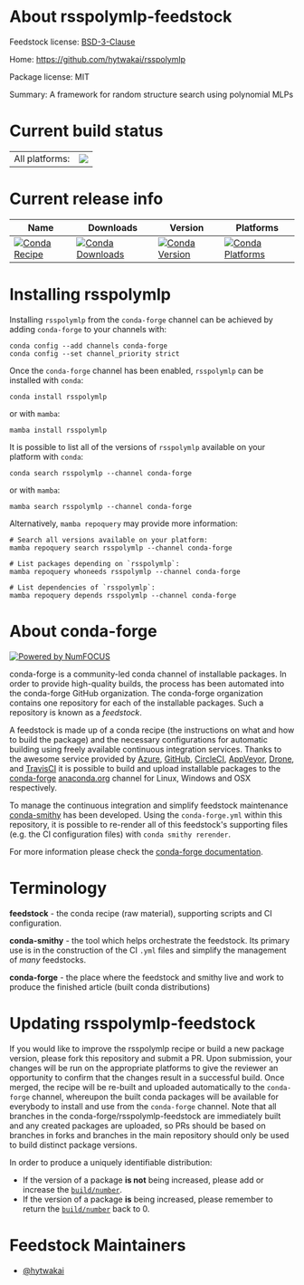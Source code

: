 About rsspolymlp-feedstock
==========================

Feedstock license: [BSD-3-Clause](https://github.com/conda-forge/rsspolymlp-feedstock/blob/main/LICENSE.txt)

Home: https://github.com/hytwakai/rsspolymlp

Package license: MIT

Summary: A framework for random structure search using polynomial MLPs

Current build status
====================


<table><tr><td>All platforms:</td>
    <td>
      <a href="https://dev.azure.com/conda-forge/feedstock-builds/_build/latest?definitionId=25898&branchName=main">
        <img src="https://dev.azure.com/conda-forge/feedstock-builds/_apis/build/status/rsspolymlp-feedstock?branchName=main">
      </a>
    </td>
  </tr>
</table>

Current release info
====================

| Name | Downloads | Version | Platforms |
| --- | --- | --- | --- |
| [![Conda Recipe](https://img.shields.io/badge/recipe-rsspolymlp-green.svg)](https://anaconda.org/conda-forge/rsspolymlp) | [![Conda Downloads](https://img.shields.io/conda/dn/conda-forge/rsspolymlp.svg)](https://anaconda.org/conda-forge/rsspolymlp) | [![Conda Version](https://img.shields.io/conda/vn/conda-forge/rsspolymlp.svg)](https://anaconda.org/conda-forge/rsspolymlp) | [![Conda Platforms](https://img.shields.io/conda/pn/conda-forge/rsspolymlp.svg)](https://anaconda.org/conda-forge/rsspolymlp) |

Installing rsspolymlp
=====================

Installing `rsspolymlp` from the `conda-forge` channel can be achieved by adding `conda-forge` to your channels with:

```
conda config --add channels conda-forge
conda config --set channel_priority strict
```

Once the `conda-forge` channel has been enabled, `rsspolymlp` can be installed with `conda`:

```
conda install rsspolymlp
```

or with `mamba`:

```
mamba install rsspolymlp
```

It is possible to list all of the versions of `rsspolymlp` available on your platform with `conda`:

```
conda search rsspolymlp --channel conda-forge
```

or with `mamba`:

```
mamba search rsspolymlp --channel conda-forge
```

Alternatively, `mamba repoquery` may provide more information:

```
# Search all versions available on your platform:
mamba repoquery search rsspolymlp --channel conda-forge

# List packages depending on `rsspolymlp`:
mamba repoquery whoneeds rsspolymlp --channel conda-forge

# List dependencies of `rsspolymlp`:
mamba repoquery depends rsspolymlp --channel conda-forge
```


About conda-forge
=================

[![Powered by
NumFOCUS](https://img.shields.io/badge/powered%20by-NumFOCUS-orange.svg?style=flat&colorA=E1523D&colorB=007D8A)](https://numfocus.org)

conda-forge is a community-led conda channel of installable packages.
In order to provide high-quality builds, the process has been automated into the
conda-forge GitHub organization. The conda-forge organization contains one repository
for each of the installable packages. Such a repository is known as a *feedstock*.

A feedstock is made up of a conda recipe (the instructions on what and how to build
the package) and the necessary configurations for automatic building using freely
available continuous integration services. Thanks to the awesome service provided by
[Azure](https://azure.microsoft.com/en-us/services/devops/), [GitHub](https://github.com/),
[CircleCI](https://circleci.com/), [AppVeyor](https://www.appveyor.com/),
[Drone](https://cloud.drone.io/welcome), and [TravisCI](https://travis-ci.com/)
it is possible to build and upload installable packages to the
[conda-forge](https://anaconda.org/conda-forge) [anaconda.org](https://anaconda.org/)
channel for Linux, Windows and OSX respectively.

To manage the continuous integration and simplify feedstock maintenance
[conda-smithy](https://github.com/conda-forge/conda-smithy) has been developed.
Using the ``conda-forge.yml`` within this repository, it is possible to re-render all of
this feedstock's supporting files (e.g. the CI configuration files) with ``conda smithy rerender``.

For more information please check the [conda-forge documentation](https://conda-forge.org/docs/).

Terminology
===========

**feedstock** - the conda recipe (raw material), supporting scripts and CI configuration.

**conda-smithy** - the tool which helps orchestrate the feedstock.
                   Its primary use is in the construction of the CI ``.yml`` files
                   and simplify the management of *many* feedstocks.

**conda-forge** - the place where the feedstock and smithy live and work to
                  produce the finished article (built conda distributions)


Updating rsspolymlp-feedstock
=============================

If you would like to improve the rsspolymlp recipe or build a new
package version, please fork this repository and submit a PR. Upon submission,
your changes will be run on the appropriate platforms to give the reviewer an
opportunity to confirm that the changes result in a successful build. Once
merged, the recipe will be re-built and uploaded automatically to the
`conda-forge` channel, whereupon the built conda packages will be available for
everybody to install and use from the `conda-forge` channel.
Note that all branches in the conda-forge/rsspolymlp-feedstock are
immediately built and any created packages are uploaded, so PRs should be based
on branches in forks and branches in the main repository should only be used to
build distinct package versions.

In order to produce a uniquely identifiable distribution:
 * If the version of a package **is not** being increased, please add or increase
   the [``build/number``](https://docs.conda.io/projects/conda-build/en/latest/resources/define-metadata.html#build-number-and-string).
 * If the version of a package **is** being increased, please remember to return
   the [``build/number``](https://docs.conda.io/projects/conda-build/en/latest/resources/define-metadata.html#build-number-and-string)
   back to 0.

Feedstock Maintainers
=====================

* [@hytwakai](https://github.com/hytwakai/)

